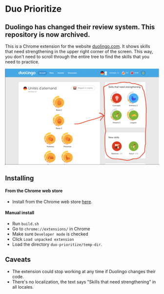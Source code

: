 # Duo Prioritize

## Duolingo has changed their review system. This repository is now archived.

This is a Chrome extension for the website [duolingo.com](https://duolingo.com).
It shows skills that need strengthening in the upper right corner of the screen.
This way, you don't need to scroll through the entire tree to find the skills that you need to practice.

![screenshot with arrow](https://raw.githubusercontent.com/zfletch/duo-prioritize/master/images/screenshot_with_arrow.png)

## Installing

#### From the Chrome web store

* Install from the Chrome web store [here](https://chrome.google.com/webstore/detail/duo-prioritize/knbfmpennbhhjndehkilkpadonikbllc).

#### Manual install

* Run `build.sh`
* Go to `chrome://extensions/` in Chrome
* Make sure `Developer mode` is checked
* Click `Load unpacked extension`
* Load the directory `duo-prioritize/temp-dir`.

## Caveats

* The extension could stop working at any time if Duolingo changes their code.
* There's no localization, the text says "Skills that need strengthening" in all locales.
